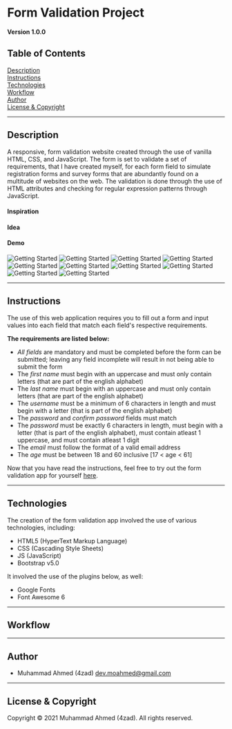 # Form Validation Project

**Version 1.0.0**

## Table of Contents
[Description](#Description)\
[Instructions](#Instructions)\
[Technologies](#Technologies)\
[Workflow](#Workflow)\
[Author](#Author)\
[License & Copyright](#License%20&%20Copyright)



---
## Description

A responsive, form validation website created through the use of vanilla HTML, CSS, and JavaScript. The form is set to validate a set of requirements, that I have created myself, for each form field to simulate registration forms and survey forms that are abundantly found on a multitude of websites on the web. The validation is done through the use of HTML attributes and checking for regular expression patterns through JavaScript. 

#### Inspiration



#### Idea



#### Demo

![Getting Started](markdown-img/demo0.jpg)
![Getting Started](markdown-img/demo1.jpg)
![Getting Started](markdown-img/demo2.jpg)
![Getting Started](markdown-img/demo3.jpg)
![Getting Started](markdown-img/demo4.jpg)
![Getting Started](markdown-img/demo5.jpg)
![Getting Started](markdown-img/demo6.jpg)
![Getting Started](markdown-img/demo7.jpg)
![Getting Started](markdown-img/demo8.jpg)
![Getting Started](markdown-img/demo9.jpg)



---
## Instructions

The use of this web application requires you to fill out a form and input values into each field that match each field's respective requirements. 

**The requirements are listed below:**

- *All fields* are mandatory and must be completed before the form can be submitted; leaving any field incomplete will result in not being able to submit the form
- The *first name* must begin with an uppercase and must only contain letters (that are part of the english alphabet)
- The *last name* must begin with an uppercase and must only contain letters (that are part of the english alphabet)
- The *username* must be a minimum of 6 characters in length and must begin with a letter (that is part of the english alphabet)
- The *password* and *confirm password* fields must match
- The *password* must be exactly 6 characters in length, must begin with a letter (that is part of the english alphabet), must contain atleast 1 uppercase, and must contain atleast 1 digit
- The *email* must follow the format of a valid email address
- The *age* must be between 18 and 60 inclusive [17 < age < 61]

Now that you have read the instructions, feel free to try out the form validation app for yourself [here](https://4zad.github.io/form-validation/).



---
## Technologies

The creation of the form validation app involved the use of various technologies, including:

- HTML5 (HyperText Markup Language)
- CSS (Cascading Style Sheets)
- JS (JavaScript)
- Bootstrap v5.0 

It involved the use of the plugins below, as well:

- Google Fonts
- Font Awesome 6



---
## Workflow





---
## Author

- Muhammad Ahmed (4zad) <dev.moahmed@gmail.com>



---
## License & Copyright

Copyright © 2021 Muhammad Ahmed (4zad).
All rights reserved.




